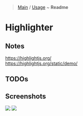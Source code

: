 > [Main](../readme.desc.md) / [Usage](usage.md) ~ **Readme**

# Highlighter
 
## Notes
https://highlightjs.org/  
https://highlightjs.org/static/demo/  

## TODOs
 
## Screenshots
![](https://github.com/krsln/NgLootBox/raw/master/highlighter/Screenshots/Highlighter_1.png)
![](https://github.com/krsln/NgLootBox/raw/master/highlighter/Screenshots/Highlighter_2.png)

